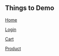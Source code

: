 
## Things to Demo

[Home](http://localhost:3000/)

[Login](http://localhost:3000/login)

[Cart](http://localhost:3000/cart)

[Product](http://localhost:3000/product)